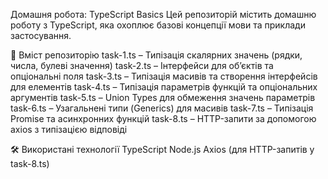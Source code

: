 Домашня робота: TypeScript Basics
Цей репозиторій містить домашню роботу з TypeScript, яка охоплює базові концепції мови та приклади застосування.

📂 Вміст репозиторію
task-1.ts – Типізація скалярних значень (рядки, числа, булеві значення)
task-2.ts – Інтерфейси для об’єктів та опціональні поля
task-3.ts – Типізація масивів та створення інтерфейсів для елементів
task-4.ts – Типізація параметрів функцій та опціональних аргументів
task-5.ts – Union Types для обмеження значень параметрів
task-6.ts – Узагальнені типи (Generics) для масивів
task-7.ts – Типізація Promise та асинхронних функцій
task-8.ts – HTTP-запити за допомогою axios з типізацією відповіді

🛠 Використані технології
TypeScript
Node.js
Axios (для HTTP-запитів у task-8.ts)
